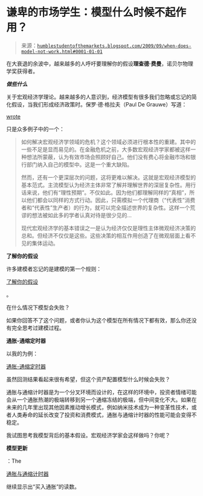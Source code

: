 <!--yml

category: 未分类

日期：2024-05-18 00:45:55

-->

# 谦卑的市场学生：模型什么时候不起作用？

> 来源：[`humblestudentofthemarkets.blogspot.com/2009/09/when-does-model-not-work.html#0001-01-01`](https://humblestudentofthemarkets.blogspot.com/2009/09/when-does-model-not-work.html#0001-01-01)

在大衰退的余波中，越来越多的人呼吁要理解你的假设**理查德·费曼**，诺贝尔物理学奖获得者。

***做些什么***

关于宏观经济学理论。越来越多的人意识到，经济模型有很多我们忽略或忘记的简化假设，当我们形成经济政策时。保罗·德·格拉夫（Paul De Grauwe）写道：

[wrote](http://www.ft.com/cms/s/0/478de136-762b-11de-9e59-00144feabdc0.html)

只是众多例子中的一个：

> 如何解决宏观经济学领域的危机？这个领域必须进行根本性的重建。其中的一些不足是显而易见的。在金融危机之前，大多数宏观经济学家都被这样一种想法所蒙蔽，认为有效市场会照顾好自己。他们没有费心将金融市场和银行部门纳入自己的模型中。这是一个重大缺陷。
> 
> 然而，还有一个更深层次的问题，这将更难以解决。这就是宏观经济模型的基本范式。主流模型认为经济主体非常了解并理解世界的深层复杂性。用行话来说，他们有“理性预期”。不仅如此。因为他们都理解同样的“真相”，所以他们都会以同样的方式行动。因此，只需模拟一个代理商（“代表性”消费者和“代表性”生产者）的行为，就可以完全描述世界的复杂性。这样一个荒谬的想法被如此多的学者认真对待是很少见的…
> 
> 现代宏观经济学的基本错误之一是认为经济仅仅是理性主体微观经济决策的总和。但经济不仅仅是这些。这些决策的相互作用创造了在微观层面上看不见的集体运动。

**了解你的假设**

许多建模者忘记的是建模的第一个规则：

[了解你的假设](http://humblestudentofthemarkets.blogspot.com/2009/06/financial-modelers-need-to-thimk.html)

。

在什么情况下模型会失败？

如果你回答不了这个问题，或者你认为这个模型在所有情况下都有效，那么你还没有完全思考过建模过程。

**通胀-通缩定时器**

以我的为例：

[通胀-通缩定时器](http://humblestudentofthemarkets.blogspot.com/2009/08/timing-inflationdeflation-trade.html)

虽然回测结果看起来很有希望，但这个资产配置模型什么时候会失败？

通胀与通缩计时器是为一个分叉环境而设计的，在这样的环境中，投资者情绪可能会从一个通胀热潮的极端转移到另一个通缩冻结的极端，但中间变化不大。如果在未来的几年里出现其他因素推动增长模式，例如纳米技术成为一种变革性技术，或者人类寿命的延长改变了投资和消费模式，通胀与通缩计时器的性能可能会变得不稳定。

我试图思考我模型背后的基本假设。宏观经济学家会这样做吗？你呢？

**模型更新**

：The

[通胀与通缩计时器](http://humblestudentofthemarkets.blogspot.com/2009/08/timing-inflationdeflation-trade.html)

继续显示出“买入通胀”的读数。
